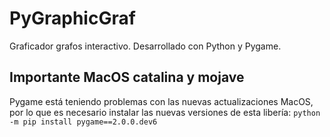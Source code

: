 # PyGraphicGraf
Graficador grafos interactivo. Desarrollado con Python y Pygame.

## Importante MacOS catalina y mojave
Pygame está teniendo problemas con las nuevas actualizaciones MacOS, por lo
 que es necesario instalar las nuevas versiones de esta libería:
 `python -m pip install pygame==2.0.0.dev6`